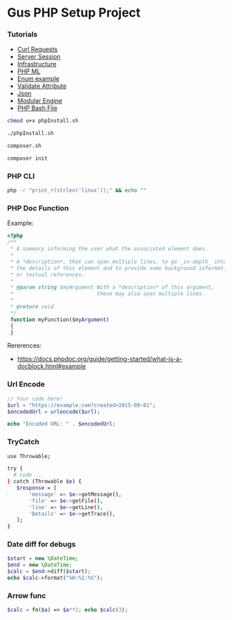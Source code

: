 # Gus PHP Setup Project

### Tutorials
- [Curl Requests](./tutorials/curlRequests.md)
- [Server Session](./tutorials/serverSession.md)
- [Infrastructure](./infrastructure/main.md)
- [PHP ML](./tutorials/php_ml.md)
- [Enum example](./tutorials/enum.md)
- [Validate Attribute](./tutorials/ValidateAttribute.md)
- [Json](./tutorials/json.md)
- [Modular Engine](./images/ModularEngine.png)
- [PHP Bash File](./public/src/mybashphp)

```bash
chmod u+x phpInstall.sh

./phpInstall.sh

composer.sh

composer init
```
### PHP CLI
```bash
php -r "print_r(strlen('linux'));" && echo ""
```
### PHP Doc Function
Example:
```php
<?php
/**
 * A summary informing the user what the associated element does.
 *
 * A *description*, that can span multiple lines, to go _in-depth_ into
 * the details of this element and to provide some background information
 * or textual references.
 *
 * @param string $myArgument With a *description* of this argument,
 *                           these may also span multiple lines.
 *
 * @return void
 */
 function myFunction($myArgument)
 {
 }
```
Rererences:
- https://docs.phpdoc.org/guide/getting-started/what-is-a-docblock.html#example
### Url Encode
```php
// Your code here!
$url = "https://example.com?created>2015-09-01";
$encodedUrl = urlencode($url);

echo "Encoded URL: " . $encodedUrl;
```
### TryCatch
```sh
use Throwable;

try {
  # code ...
} catch (Throwable $e) {
   $response = [
       'message' => $e->getMessage(),
       'file' => $e->getFile(),
       'line' => $e->getLine(),
       'Details' => $e->getTrace(),
   ];
}
```
### Date diff for debugs
```php
$start = new \DateTime;
$end = new \DateTime;
$calc = $end->diff($start);
echo $calc->format("%H:%I:%S");
```
### Arrow func
```php
$calc = fn($a) => $a**2; echo $calc(3);
```
